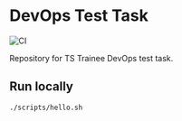 # DevOps Test Task

![CI](https://github.com/TanasiienkoAnastasia/devops-test-task-anastasia/actions/workflows/run-script.yml/badge.svg)

Repository for TS Trainee DevOps test task.

## Run locally

```bash
./scripts/hello.sh
